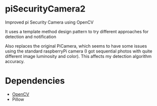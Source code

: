 # piSecurityCamera2
Improved pi Security Camera using OpenCV

It uses a template method design pattern to try different approaches for detection and notification

Also replaces the original PiCamera, which seems to have some issues using the standard raspberryPi camera (I got sequential photos with quite different image luminosity and color). This affects my detection algorithm accuracy.

# Dependencies
- [OpenCV](https://pysource.com/2018/10/31/raspberry-pi-3-and-opencv-3-installation-tutorial/)
- Pillow